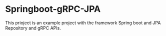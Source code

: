 # Springboot-gRPC-JPA
This prioject is an example project with the framework Spring boot  and JPA Repository and gRPC APIs.
